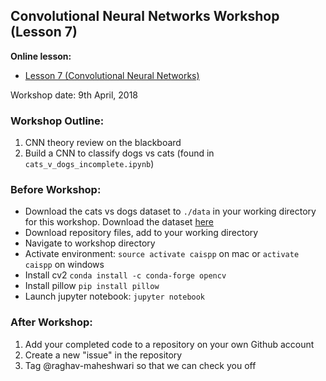 ## Convolutional Neural Networks Workshop (Lesson 7)
**Online lesson:**

- [Lesson 7 (Convolutional Neural Networks)](http://caisplusplus.usc.edu/blog/curriculum/lesson7)

Workshop date: 9th April, 2018

### Workshop Outline:
1. CNN theory review on the blackboard
2. Build a CNN to classify dogs vs cats (found in ``cats_v_dogs_incomplete.ipynb``)

### Before Workshop:
* Download the cats vs dogs dataset to `./data` in your working directory for this workshop. Download the dataset [here](https://www.kaggle.com/c/dogs-vs-cats/data)
* Download repository files, add to your working directory
* Navigate to workshop directory
* Activate environment: `source activate caispp` on mac or `activate caispp` on windows
* Install cv2 `conda install -c conda-forge opencv`
* Install pillow `pip install pillow`
* Launch jupyter notebook: `jupyter notebook`

### After Workshop:
1. Add your completed code to a repository on your own Github account
2. Create a new "issue" in the repository
2. Tag @raghav-maheshwari so that we can check you off

